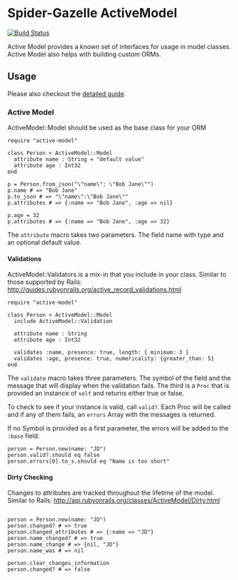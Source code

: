 # Spider-Gazelle ActiveModel

[![Build Status](https://travis-ci.org/spider-gazelle/active-model.svg?branch=master)](https://travis-ci.org/spider-gazelle/active-model)

Active Model provides a known set of interfaces for usage in model classes. Active Model also helps with building custom ORMs.


## Usage

Please also checkout the [detailed guide](https://spider-gazelle.net/#/models/basics).


### Active Model

ActiveModel::Model should be used as the base class for your ORM

```crystal
require "active-model"

class Person < ActiveModel::Model
  attribute name : String = "default value"
  attribute age : Int32
end

p = Person.from_json("\"name\": \"Bob Jane\"")
p.name # => "Bob Jane"
p.to_json # => "\"name\":\"Bob Jane\""
p.attributes # => {:name => "Bob Jane", :age => nil}

p.age = 32
p.attributes # => {:name => "Bob Jane", :age => 32}
```

The `attribute` macro takes two parameters. The field name with type and an optional default value.


#### Validations

ActiveModel::Validators is a mix-in that you include in your class. Similar to those supported by Rails: http://guides.rubyonrails.org/active_record_validations.html

```crystal
require "active-model"

class Person < ActiveModel::Model
  include ActiveModel::Validation

  attribute name : String
  attribute age : Int32

  validates :name, presence: true, length: { minimum: 3 }
  validates :age, presence: true, numericality: {greater_than: 5}
end
```

The `validate` macro takes three parameters.  The symbol of the field and the message that will
display when the validation fails.  The third is a `Proc` that is provided an
instance of `self` and returns either true or false.

To check to see if your instance is valid, call `valid?`.  Each Proc will be
called and if any of them fails, an `errors` Array with the messages is
returned.

If no Symbol is provided as a first parameter, the errors will be added to the `:base` field.

```crystal
person = Person.new(name: "JD")
person.valid?.should eq false
person.errors[0].to_s.should eq "Name is too short"
```


#### Dirty Checking

Changes to attributes are tracked throughout the lifetime of the model. Similar to Rails: http://api.rubyonrails.org/classes/ActiveModel/Dirty.html

```crystal

person = Person.new(name: "JD")
person.changed? # => true
person.changed_attributes # => {:name => "JD"}
person.name_changed? # => true
person.name_change # => {nil, "JD"}
person.name_was # => nil

person.clear_changes_information
person.changed? # => false

```
